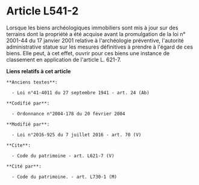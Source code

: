 # Article L541-2

Lorsque les biens archéologiques immobiliers sont mis à jour sur des terrains dont la propriété a été acquise avant la
promulgation de la loi n° 2001-44 du 17 janvier 2001 relative à l'archéologie préventive, l'autorité administrative statue
sur les mesures définitives à prendre à l'égard de ces biens. Elle peut, à cet effet, ouvrir pour ces biens une instance de
classement en application de l'article L. 621-7.

**Liens relatifs à cet article**

	**Anciens textes**:

	  - Loi n°41-4011 du 27 septembre 1941 - art. 24 (Ab)

	**Codifié par**:

	  - Ordonnance n°2004-178 du 20 février 2004

	**Modifié par**:

	  - Loi n°2016-925 du 7 juillet 2016 - art. 70 (V)

	**Cite**:

	  - Code du patrimoine - art. L621-7 (V)

	**Cité par**:

	  - Code du patrimoine. - art. L730-1 (M)
